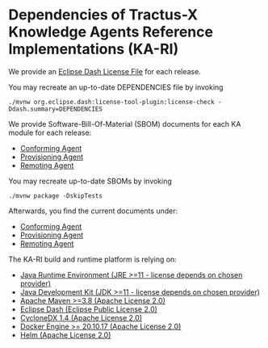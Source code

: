 # Dependencies of Tractus-X Knowledge Agents Reference Implementations (KA-RI)

We provide an [Eclipse Dash License File](DEPENDENCIES) for each release.

You may recreate an up-to-date DEPENDENCIES file by invoking

```shell
./mvnw org.eclipse.dash:license-tool-plugin:license-check -Ddash.summary=DEPENDENCIES
```
We provide Software-Bill-Of-Material (SBOM) documents for each KA module for each release:
* [Conforming Agent](conforming/conforming-agent-1.9.5-SNAPSHOT-sbom.json)
* [Provisioning Agent](provisioning/provisioning-agent-1.9.5-SNAPSHOT-sbom.json)
* [Remoting Agent](remoting/remoting-agent-1.9.5-SNAPSHOT-sbom.json)

You may recreate up-to-date SBOMs by invoking

```shell
./mvnw package -DskipTests
```

Afterwards, you find the current documents under:
* [Conforming Agent](conforming/target/conforming-agent-1.9.5-SNAPSHOT-sbom.json)
* [Provisioning Agent](provisioning/target/provisioning-agent-1.9.5-SNAPSHOT-sbom.json)
* [Remoting Agent](remoting/target/remoting-agent-1.9.5-SNAPSHOT-sbom.json)

The KA-RI build and runtime platform is relying on:
* [Java Runtime Environment (JRE >=11 - license depends on chosen provider)](https://de.wikipedia.org/wiki/Java-Laufzeitumgebung)
* [Java Development Kit (JDK >=11 - license depends on chosen provider)](https://de.wikipedia.org/wiki/Java_Development_Kit) 
* [Apache Maven >=3.8 (Apache License 2.0)](https://maven.apache.org) 
* [Eclipse Dash (Eclipse Public License 2.0)](https://github.com/eclipse/dash-licenses)
* [CycloneDX 1.4 (Apache License 2.0)](https://github.com/CycloneDX)
* [Docker Engine >= 20.10.17 (Apache License 2.0)]() 
* [Helm (Apache License 2.0)](https://helm.sh/) 
